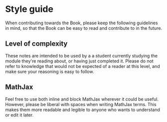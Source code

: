# Style guide

When contributing towards the Book, please keep the following guidelines in mind, so that the Book can be easy to read and contribute to in the future.

## Level of complexity
These notes are intended to be used by a a student currently studying the module they're reading about, or having just completed it. Please do not refer to knowledge that would not be expected of a reader at this level, and make sure your reasoning is easy to follow.

## MathJax
Feel free to use both inline and block MathJax wherever it could be useful. However, please be liberal with spaces when writing MathJax terms. This makes them more readable and legible to anyone who wants to understand or edit it later.